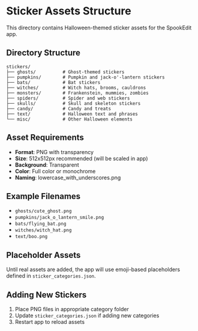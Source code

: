 # Sticker Assets Structure

This directory contains Halloween-themed sticker assets for the SpookEdit app.

## Directory Structure

```
stickers/
├── ghosts/          # Ghost-themed stickers
├── pumpkins/        # Pumpkin and jack-o'-lantern stickers
├── bats/            # Bat stickers
├── witches/         # Witch hats, brooms, cauldrons
├── monsters/        # Frankenstein, mummies, zombies
├── spiders/         # Spider and web stickers
├── skulls/          # Skull and skeleton stickers
├── candy/           # Candy and treats
├── text/            # Halloween text and phrases
└── misc/            # Other Halloween elements
```

## Asset Requirements

- **Format**: PNG with transparency
- **Size**: 512x512px recommended (will be scaled in app)
- **Background**: Transparent
- **Color**: Full color or monochrome
- **Naming**: lowercase_with_underscores.png

## Example Filenames

- `ghosts/cute_ghost.png`
- `pumpkins/jack_o_lantern_smile.png`
- `bats/flying_bat.png`
- `witches/witch_hat.png`
- `text/boo.png`

## Placeholder Assets

Until real assets are added, the app will use emoji-based placeholders defined in `sticker_categories.json`.

## Adding New Stickers

1. Place PNG files in appropriate category folder
2. Update `sticker_categories.json` if adding new categories
3. Restart app to reload assets

